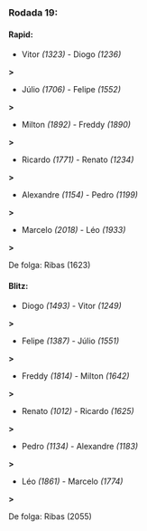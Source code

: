 ### Rodada 19:

#### Rapid:

* Vitor *(1323)*     -     Diogo *(1236)*

 **>** 
* Júlio *(1706)*     -     Felipe *(1552)*

 **>** 
* Milton *(1892)*     -     Freddy *(1890)*

 **>** 
* Ricardo *(1771)*     -     Renato *(1234)*

 **>** 
* Alexandre *(1154)*     -     Pedro *(1199)*

 **>** 
* Marcelo *(2018)*     -     Léo *(1933)*

 **>** 

De folga: Ribas (1623)

#### Blitz:

* Diogo *(1493)*     -     Vitor *(1249)*

 **>** 
* Felipe *(1387)*     -     Júlio *(1551)*

 **>** 
* Freddy *(1814)*     -     Milton *(1642)*

 **>** 
* Renato *(1012)*     -     Ricardo *(1625)*

 **>** 
* Pedro *(1134)*     -     Alexandre *(1183)*

 **>** 
* Léo *(1861)*     -     Marcelo *(1774)*

 **>** 

De folga: Ribas (2055)

